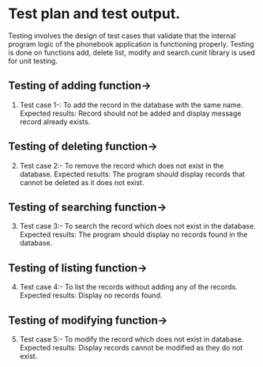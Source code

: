 # Test plan and test output.

Testing involves the design of test cases that validate that the internal program logic of the phonebook application is functioning properly.
Testing is done on functions add, delete list, modify and search.cunit library is used for unit testing.

## Testing of adding function->
1)  Test case 1-: To add the record in the database with the same name.
Expected results: Record should not be added and display message record already exists.
## Testing of deleting function->
2)  Test case 2:- To remove the record which does not exist in the database.
Expected results: The program should display records that cannot be deleted as it does not exist.      
## Testing of searching function->
3)  Test case 3:- To search the record which does not exist in the database.
Expected results: The program should display no records found in the database.
## Testing of listing function->
4)  Test case 4:- To list the records without adding any of the records.
Expected results: Display no records found.
## Testing of modifying function->
5)  Test case 5:- To modify the record which does not exist in database.
Expected results: Display records cannot be modified as they do not exist. 
